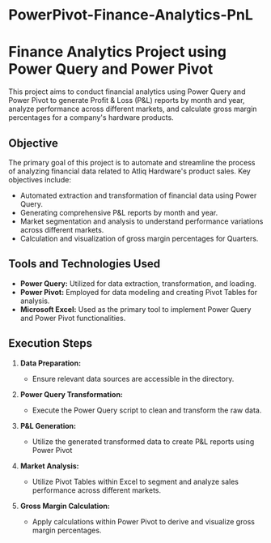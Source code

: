# PowerPivot-Finance-Analytics-PnL

# Finance Analytics Project using Power Query and Power Pivot

This project aims to conduct financial analytics using Power Query and Power Pivot to generate Profit & Loss (P&L) reports by month and year, analyze performance across different markets, and calculate gross margin percentages for a company's hardware products.

## Objective

The primary goal of this project is to automate and streamline the process of analyzing financial data related to Atliq Hardware's product sales. Key objectives include:

- Automated extraction and transformation of financial data using Power Query.
- Generating comprehensive P&L reports by month and year.
- Market segmentation and analysis to understand performance variations across different markets.
- Calculation and visualization of gross margin percentages for Quarters.

## Tools and Technologies Used

- **Power Query:** Utilized for data extraction, transformation, and loading.
- **Power Pivot:** Employed for data modeling and creating Pivot Tables for analysis.
- **Microsoft Excel:** Used as the primary tool to implement Power Query and Power Pivot functionalities.


## Execution Steps

1. **Data Preparation:**
   - Ensure relevant data sources are accessible in the  directory.
   
2. **Power Query Transformation:**
   - Execute the Power Query script to clean and transform the raw data.
   
3. **P&L Generation:**
   - Utilize the generated transformed data to create P&L reports using Power Pivot
     
4. **Market Analysis:**
   - Utilize Pivot Tables within Excel to segment and analyze sales performance across different markets.
   
5. **Gross Margin Calculation:**
   - Apply calculations within Power Pivot to derive and visualize gross margin percentages.



